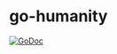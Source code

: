 # go-humanity


[![GoDoc](https://godoc.org/github.com/cognusion/go-humanity?status.svg)](https://godoc.org/github.com/cognusion/go-humanity)

